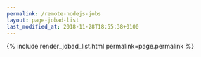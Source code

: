 ```yaml
---
permalink: /remote-nodejs-jobs
layout: page-jobad-list
last_modified_at: 2018-11-28T18:55:38+0100
---
```

{% include render_jobad_list.html permalink=page.permalink %}
